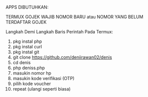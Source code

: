APPS DIBUTUHKAN:

TERMUX
GOJEK
WAJIB NOMOR BARU atau NOMOR YANG BELUM TERDAFTAR GOJEK

Langkah Demi Langkah Baris Perintah Pada Termux:

 1. pkg instal php
 2. pkg instal curl
 3. pkg instal git
 4. git clone https://github.com/deniirawan02/denis
 5. cd denis
 6. php deniss.php
 7. masukin nomor hp
 8. masukin kode verifikasi (OTP)
 9. pilih kode voucher
10. repeat (ulangi seperti biasa)
